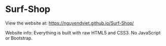 # Surf-Shop

View the website at: https://nguyendviet.github.io/Surf-Shop/

Website info:
Everything is built with raw HTML5 and CSS3. No JavaScript or Bootstrap.